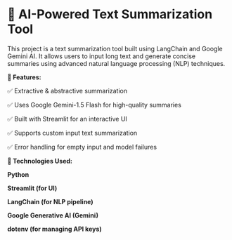 # 📌 AI-Powered Text Summarization Tool
 
This project is a text summarization tool built using LangChain and Google Gemini AI. 
It allows users to input long text and generate concise summaries using advanced natural language processing (NLP) techniques.

**🚀 Features:**

✅ Extractive & abstractive summarization


✅ Uses Google Gemini-1.5 Flash for high-quality summaries

✅ Built with Streamlit for an interactive UI

✅ Supports custom input text summarization

✅ Error handling for empty input and model failures

**🔧 Technologies Used:**

**Python**

**Streamlit (for UI)**

**LangChain (for NLP pipeline)**

**Google Generative AI (Gemini)**

**dotenv (for managing API keys)**




